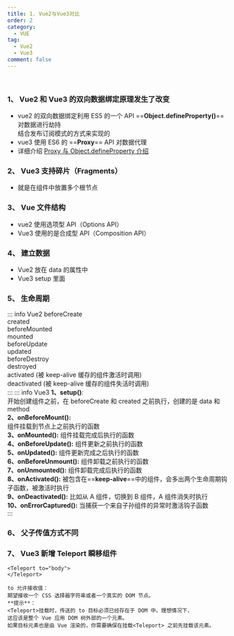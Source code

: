 ```yaml
---
title: 1. Vue2与Vue3对比
order: 2
category:
  - VUE
tag:
  - Vue2
  - Vue3
comment: false
---
```


<br />

### 1、 Vue2 和 Vue3 的双向数据绑定原理发生了改变

- vue2 的双向数据绑定利用 ES5 的一个 API ==**Object.defineProperty()**== 对数据进行劫持  
  结合发布订阅模式的方式来实现的
- vue3 使用 ES6 的 ==**Proxy**== API 对数据代理
- 详细介绍 [Proxy 与 Object.defineProperty 介绍](https://www.jianshu.com/p/d16565c6b6ee)

### 2、 Vue3 支持碎片（Fragments）

- 就是在组件中放置多个根节点

### 3、 Vue 文件结构

- vue2 使用选项型 API（Options API）
- Vue3 使用的是合成型 API（Composition API）

### 4、 建立数据

- Vue2 放在 data 的属性中
- Vue3 setup 里面

### 5、 生命周期

::: info Vue2
beforeCreate  
created  
beforeMounted  
mounted  
beforeUpdate  
updated  
beforeDestroy  
destroyed  
activated (被 keep-alive 缓存的组件激活时调用)  
deactivated (被 keep-alive 缓存的组件失活时调用)  
:::
::: info Vue3
**1、setup()**:  
开始创建组件之前，在 beforeCreate 和 created 之前执行，创建的是 data 和 method  
**2、onBeforeMount():**  
组件挂载到节点上之前执行的函数  
**3、onMounted():** 组件挂载完成后执行的函数  
**4、onBeforeUpdate():** 组件更新之前执行的函数  
**5、onUpdated():** 组件更新完成之后执行的函数  
**6、onBeforeUnmount():** 组件卸载之前执行的函数  
**7、onUnmounted():** 组件卸载完成后执行的函数  
**8、onActivated():** 被包含在==**keep-alive**==中的组件，会多出两个生命周期钩子函数，被激活时执行  
**9、onDeactivated():** 比如从 A 组件，切换到 B 组件，A 组件消失时执行  
**10、onErrorCaptured():** 当捕获一个来自子孙组件的异常时激活钩子函数  
:::

### 6、 父子传值方式不同

### 7、 Vue3 新增 Teleport 瞬移组件

```vue
<Teleport to="body">
</Teleport>

to 允许接收值：
期望接收一个 CSS 选择器字符串或者一个真实的 DOM 节点。
**提示**：
<Teleport>挂载时，传送的 to 目标必须已经存在于 DOM 中。理想情况下，
这应该是整个 Vue 应用 DOM 树外部的一个元素。
如果目标元素也是由 Vue 渲染的，你需要确保在挂载<Teleport> 之前先挂载该元素。
```

